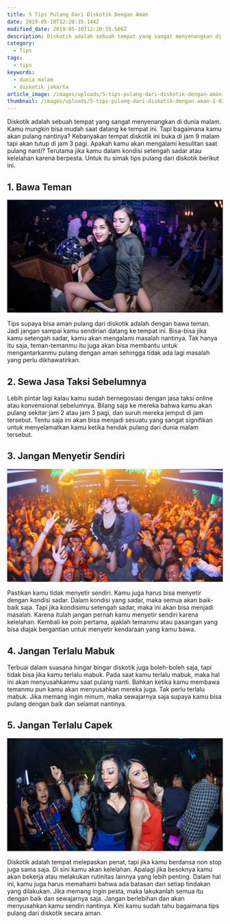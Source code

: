 ```yaml
---
title: 5 Tips Pulang Dari Diskotik Dengan Aman
date: 2019-05-10T12:20:35.144Z
modified_date: 2019-05-10T12:20:35.566Z
description: Diskotik adalah sebuah tempat yang sangat menyenangkan di dunia malam. Kamu mungkin bisa mudah saat datang ke tempat ini. 
category:
  - Tips
tags:
  - tips
keywords:
  - dunia malam
  - diskotik jakarta
article_image: /images/uploads/5-tips-pulang-dari-diskotik-dengan-aman-1.jpg
thumbnail: /images/uploads/5-tips-pulang-dari-diskotik-dengan-aman-1-032.jpg
---
```

Diskotik adalah sebuah tempat yang sangat menyenangkan di dunia malam. Kamu mungkin bisa mudah saat datang ke tempat ini. Tapi bagaimana kamu akan pulang nantinya? Kebanyakan tempat diskotik ini buka di jam 9 malam tapi akan tutup di jam 3 pagi. Apakah kamu akan mengalami kesulitan saat pulang nanti? Terutama jika kamu dalam kondisi setengah sadar atau kelelahan karena berpesta. Untuk itu simak tips pulang dari diskotik berikut ini.



## 1. Bawa Teman

![5 Tips Pulang Dari Diskotik Dengan Aman](/images/uploads/5-tips-pulang-dari-diskotik-dengan-aman-3.jpg)

Tips supaya bisa aman pulang dari diskotik adalah dengan bawa teman. Jadi jangan sampai kamu sendirian datang ke tempat ini. Bisa-bisa jika kamu setengah sadar, kamu akan mengalami masalah nantinya. Tak hanya itu saja, teman-temanmu itu juga akan bisa membantu untuk mengantarkanmu pulang dengan aman sehingga tidak ada lagi masalah yang perlu dikhawatirkan.



## 2. Sewa Jasa Taksi Sebelumnya

Lebih pintar lagi kalau kamu sudah bernegosiasi dengan jasa taksi online atau konvensional sebelumnya. Bilang saja ke mereka bahwa kamu akan pulang sekitar jam 2 atau jam 3 pagi, dan suruh mereka jemput di jam tersebut. Tentu saja ini akan bisa menjadi sesuatu yang sangat signifikan untuk menyelamatkan kamu ketika hendak pulang dari dunia malam tersebut.



## 3. Jangan Menyetir Sendiri

![5 Tips Pulang Dari Diskotik Dengan Aman](/images/uploads/5-tips-pulang-dari-diskotik-dengan-aman-2.jpg)

Pastikan kamu tidak menyetir sendiri. Kamu juga harus bisa menyetir dengan kondisi sadar. Dalam kondisi yang sadar, maka semua akan baik-baik saja. Tapi jika kondisimu setengah sadar, maka ini akan bisa menjadi masalah. Karena itulah jangan pernah kamu menyetir sendiri karena kelelahan. Kembali ke poin pertama, ajaklah temanmu atau pasangan yang bisa diajak bergantian untuk menyetir kendaraan yang kamu bawa.



## 4. Jangan Terlalu Mabuk

Terbuai dalam suasana hingar bingar diskotik juga boleh-boleh saja, tapi tidak bisa jika kamu terlalu mabuk. Pada saat kamu terlalu mabuk, maka hal ini akan menyusahkanmu saat pulang nanti. Bahkan ketika kamu membawa temanmu pun kamu akan menyusahkan mereka juga. Tak perlu terlalu mabuk. Jika memang ingin minum, maka sewajarnya saja supaya kamu bisa pulang dengan baik dan selamat nantinya.



## 5. Jangan Terlalu Capek

![5 Tips Pulang Dari Diskotik Dengan Aman](/images/uploads/5-tips-pulang-dari-diskotik-dengan-aman-1.jpg)

Diskotik adalah tempat melepaskan penat, tapi jika kamu berdansa non stop juga sama saja. Di sini kamu akan kelelahan. Apalagi jika besoknya kamu akan bekerja atau melakukan rutinitas lainnya yang lebih penting. Dalam hal ini, kamu juga harus memahami bahwa ada batasan dari setiap tindakan yang dilakukan. Jika memang ingin pesta, maka lakukanlah semua itu dengan baik dan sewajarnya saja. Jangan berlebihan dan akan menyusahkan kamu sendiri nantinya. Kini kamu sudah tahu bagaimana tips pulang dari diskotik secara aman.
